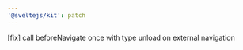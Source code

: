 ```yaml
---
'@sveltejs/kit': patch
---
```


[fix] call beforeNavigate once with type unload on external navigation
